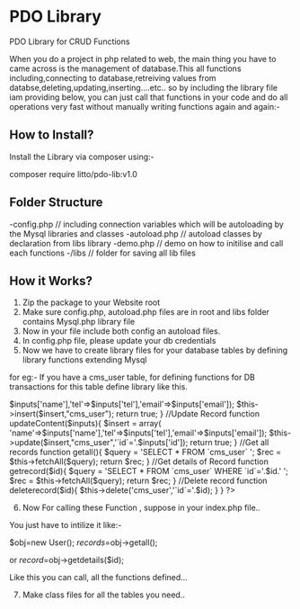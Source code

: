 # PDO Library
PDO Library for CRUD Functions

When you do a project in php related to web, the main thing you have to came across is the management of database.This all functions including,connecting to database,retreiving values from databse,deleting,updating,inserting....etc.. so by including the library file iam providing below, you can just call that functions in your code and do all operations very fast without manually writing functions again and again:-

## How to Install?

Install the Library via composer using:-

composer require litto/pdo-lib:v1.0

## Folder Structure

-config.php // including connection variables which will be autoloading by the Mysql libraries and classes
-autoload.php // autoload classes by declaration from libs library
-demo.php // demo on how to initilise and call each functions
-/libs // folder for saving all lib files

## How it Works?

1) Zip the package to your Website root
2) Make sure config.php, autoload.php files are in root and libs folder contains Mysql.php library file
3) Now in your file include both config an autoload files.
4) In config.php file, please update your db credentials
5) Now we have to create library files for your database tables by defining library functions extending Mysql

for eg:- If you have a cms_user table, for defining functions for DB transactions for this table define library like this.

<?php

class User extends MySql{

// Adding Record

function addrecord($inputs){
                $insert	=	array(	'name'=>$inputs['name'],'tel'=>$inputs['tel'],'email'=>$inputs['email']);
		$this->insert($insert,"cms_user");	
		return true;
	}

//Update Record

	function updateContent($inputs){
		$insert	=	array(	'name'=>$inputs['name'],'tel'=>$inputs['tel'],'email'=>$inputs['email']);
		$this->update($insert,"cms_user",'`id`='.$inputs['id']);
		return true;
	}

//Get all records

	function getall(){
		$query	=	'SELECT * FROM `cms_user` ';
		$rec	=	$this->fetchAll($query);
		return $rec;
	}

//Get details of Record

function getrecord($id){
		$query	=	'SELECT * FROM `cms_user` WHERE `id`='.$id.' ';
		$rec	=	$this->fetchAll($query);
		return $rec;
	}

//Delete record

function deleterecord($id){
$this->delete('cms_user','`id`='.$id);
}


}
?>

6) Now For calling these Function , suppose in your index.php file..

You just have to intilize it like:-

$obj=new User();
$records=$obj->getall();

or 
$record=$obj->getdetails($id);

Like this you can call, all the functions defined...

7) Make class files for all the  tables you need..
